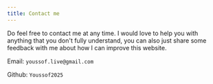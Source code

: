```yaml
---
title: Contact me
---
```

Do feel free to contact me at any time. I would love to help you with anything that you don't fully understand, you can also just share some feedback with me about how I can improve this website.

Email: `youssof.live@gmail.com`

Github: `Youssof2025`